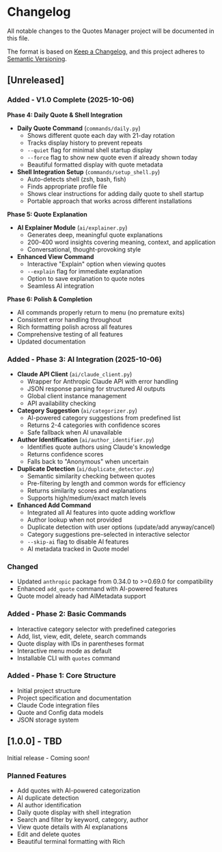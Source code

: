 # Changelog

All notable changes to the Quotes Manager project will be documented in this file.

The format is based on [Keep a Changelog](https://keepachangelog.com/en/1.0.0/),
and this project adheres to [Semantic Versioning](https://semver.org/spec/v2.0.0.html).

## [Unreleased]

### Added - V1.0 Complete (2025-10-06)

**Phase 4: Daily Quote & Shell Integration**
- **Daily Quote Command** (`commands/daily.py`)
  - Shows different quote each day with 21-day rotation
  - Tracks display history to prevent repeats
  - `--quiet` flag for minimal shell startup display
  - `--force` flag to show new quote even if already shown today
  - Beautiful formatted display with quote metadata
- **Shell Integration Setup** (`commands/setup_shell.py`)
  - Auto-detects shell (zsh, bash, fish)
  - Finds appropriate profile file
  - Shows clear instructions for adding daily quote to shell startup
  - Portable approach that works across different installations

**Phase 5: Quote Explanation**
- **AI Explainer Module** (`ai/explainer.py`)
  - Generates deep, meaningful quote explanations
  - 200-400 word insights covering meaning, context, and application
  - Conversational, thought-provoking style
- **Enhanced View Command**
  - Interactive "Explain" option when viewing quotes
  - `--explain` flag for immediate explanation
  - Option to save explanation to quote notes
  - Seamless AI integration

**Phase 6: Polish & Completion**
- All commands properly return to menu (no premature exits)
- Consistent error handling throughout
- Rich formatting polish across all features
- Comprehensive testing of all features
- Updated documentation

### Added - Phase 3: AI Integration (2025-10-06)
- **Claude API Client** (`ai/claude_client.py`)
  - Wrapper for Anthropic Claude API with error handling
  - JSON response parsing for structured AI outputs
  - Global client instance management
  - API availability checking
- **Category Suggestion** (`ai/categorizer.py`)
  - AI-powered category suggestions from predefined list
  - Returns 2-4 categories with confidence scores
  - Safe fallback when AI unavailable
- **Author Identification** (`ai/author_identifier.py`)
  - Identifies quote authors using Claude's knowledge
  - Returns confidence scores
  - Falls back to "Anonymous" when uncertain
- **Duplicate Detection** (`ai/duplicate_detector.py`)
  - Semantic similarity checking between quotes
  - Pre-filtering by length and common words for efficiency
  - Returns similarity scores and explanations
  - Supports high/medium/exact match levels
- **Enhanced Add Command**
  - Integrated all AI features into quote adding workflow
  - Author lookup when not provided
  - Duplicate detection with user options (update/add anyway/cancel)
  - Category suggestions pre-selected in interactive selector
  - `--skip-ai` flag to disable AI features
  - AI metadata tracked in Quote model

### Changed
- Updated `anthropic` package from 0.34.0 to >=0.69.0 for compatibility
- Enhanced `add_quote` command with AI-powered features
- Quote model already had AIMetadata support

### Added - Phase 2: Basic Commands
- Interactive category selector with predefined categories
- Add, list, view, edit, delete, search commands
- Quote display with IDs in parentheses format
- Interactive menu mode as default
- Installable CLI with `quotes` command

### Added - Phase 1: Core Structure
- Initial project structure
- Project specification and documentation
- Claude Code integration files
- Quote and Config data models
- JSON storage system

## [1.0.0] - TBD

Initial release - Coming soon!

### Planned Features
- Add quotes with AI-powered categorization
- AI duplicate detection
- AI author identification
- Daily quote display with shell integration
- Search and filter by keyword, category, author
- View quote details with AI explanations
- Edit and delete quotes
- Beautiful terminal formatting with Rich
